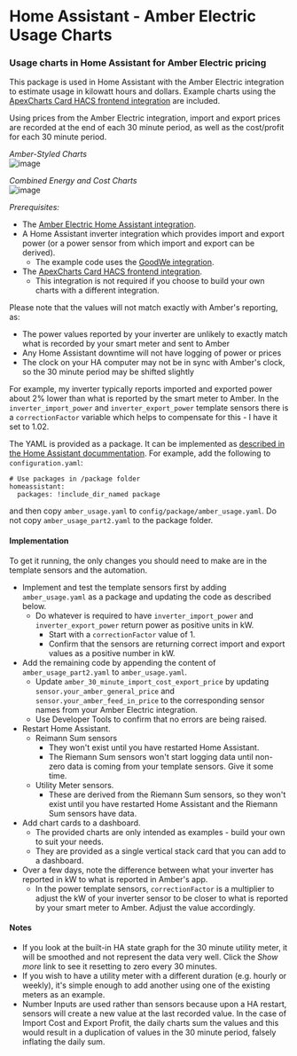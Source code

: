 # Home Assistant - Amber Electric Usage Charts
### Usage charts in Home Assistant for Amber Electric pricing

This package is used in Home Assistant with the Amber Electric integration to estimate usage in kilowatt hours and dollars. Example charts using the [ApexCharts Card HACS frontend integration](https://github.com/RomRider/apexcharts-card) are included.

Using prices from the Amber Electric integration, import and export prices are recorded at the end of each 30 minute period, as well as the cost/profit for each 30 minute period.



_Amber-Styled Charts_  
![image](https://github.com/melvanderwal/HA-Amber-Electric-Usage-Charts/assets/25993713/be59f582-927e-4b13-ae3b-0ad874a59476)

_Combined Energy and Cost Charts_  
![image](https://github.com/melvanderwal/HA-Amber-Electric-Usage-Charts/assets/25993713/0711b55a-3b8a-4619-a91a-4ecccd4f120e)

*Prerequisites:* 
* The [Amber Electric Home Assistant integration](https://www.home-assistant.io/integrations/amberelectric).
* A Home Assistant inverter integration which provides import and export power (or a power sensor from which import and export can be derived).
  * The example code uses the [GoodWe integration](https://www.home-assistant.io/integrations/goodwe/).
* The [ApexCharts Card HACS frontend integration](https://github.com/RomRider/apexcharts-card).
  * This integration is not required if you choose to build your own charts with a different integration.

Please note that the values will not match exactly with Amber's reporting, as:
* The power values reported by your inverter are unlikely to exactly match what is recorded by your smart meter and sent to Amber
* Any Home Assistant downtime will not have logging of power or prices
* The clock on your HA computer may not be in sync with Amber's clock, so the 30 minute period may be shifted slightly

For example, my inverter typically reports imported and exported power about 2% lower than what is reported by the smart meter to Amber. In the `inverter_import_power` and `inverter_export_power` template sensors there is a `correctionFactor` variable which helps to compensate for this - I have it set to 1.02.

The YAML is provided as a package. It can be implemented as [described in the Home Assistant docummentation](https://www.home-assistant.io/docs/configuration/packages/).  For example, add the following to `configuration.yaml`:
```
# Use packages in /package folder
homeassistant:
  packages: !include_dir_named package
```
and then copy `amber_usage.yaml` to `config/package/amber_usage.yaml`. Do not copy `amber_usage_part2.yaml` to the package folder.

#### Implementation
To get it running, the only changes you should need to make are in the template sensors and the automation.
* Implement and test the template sensors first by adding `amber_usage.yaml` as a package and updating the code as described below.
  * Do whatever is required to have `inverter_import_power` and `inverter_export_power` return power as positive units in kW.
    * Start with a `correctionFactor` value of 1.
    * Confirm that the sensors are returning correct import and export values as a positive number in kW.
* Add the remaining code by appending the content of `amber_usage_part2.yaml` to `amber_usage.yaml`.
  * Update `amber_30_minute_import_cost_export_price` by updating `sensor.your_amber_general_price` and `sensor.your_amber_feed_in_price` to the corresponding sensor names from your Amber Electric integration.
  * Use Developer Tools to confirm that no errors are being raised.
* Restart Home Assistant.
  * Reimann Sum sensors
    * They won't exist until you have restarted Home Assistant.
    * The Riemann Sum sensors won't start logging data until non-zero data is coming from your template sensors. Give it some time.
  * Utility Meter sensors.
    * These are derived from the Riemann Sum sensors, so they won't exist until you have restarted Home Assistant and the Riemann Sum sensors have data.
* Add chart cards to a dashboard.
  * The provided charts are only intended as examples - build your own to suit your needs.
  * They are provided as a single vertical stack card that you can add to a dashboard.
* Over a few days, note the difference between what your inverter has reported in kW to what is reported in Amber's app.
  * In the power template sensors, `correctionFactor` is a multiplier to adjust the kW of your inverter sensor to be closer to what is reported by your smart meter to Amber.  Adjust the value accordingly.

#### Notes
* If you look at the built-in HA state graph for the 30 minute utility meter, it will be smoothed and not represent the data very well.  Click the _Show more_ link to see it resetting to zero every 30 minutes.
* If you wish to have a utility meter with a different duration (e.g. hourly or weekly), it's simple enough to add another using one of the existing meters as an example.
* Number Inputs are used rather than sensors because upon a HA restart, sensors will create a new value at the last recorded value. In the case of Import Cost and Export Profit, the daily charts sum the values and this would result in a duplication of values in the 30 minute period, falsely inflating the daily sum.

